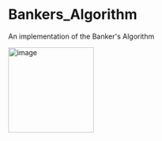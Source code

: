 # Bankers_Algorithm
An implementation of the Banker's Algorithm


<img width="173" alt="image" src="https://github.com/BJennin4/Bankers_Algorithm/assets/68445378/c26fa719-f4a7-43f7-b5b5-d9275a8ddbd3">
